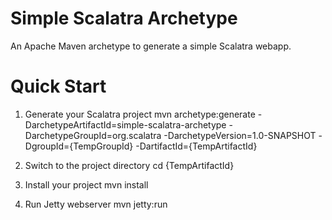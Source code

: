 # Simple Scalatra Archetype

An Apache Maven archetype to generate a simple Scalatra webapp.

# Quick Start

1. Generate your Scalatra project
		mvn archetype:generate -DarchetypeArtifactId=simple-scalatra-archetype -DarchetypeGroupId=org.scalatra -DarchetypeVersion=1.0-SNAPSHOT -DgroupId={TempGroupId} -DartifactId={TempArtifactId}

2. Switch to the project directory
		cd {TempArtifactId}

3. Install your project
		mvn install

4. Run Jetty webserver
		mvn jetty:run